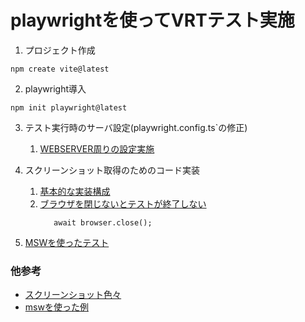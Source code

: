 # playwrightを使ってVRTテスト実施

1. プロジェクト作成
```
npm create vite@latest
```
2. playwright導入
```
npm init playwright@latest
```

3. テスト実行時のサーバ設定(playwright.config.ts`の修正)
   1. [WEBSERVER周りの設定実施](https://blog.delpuppo.net/playwright-lets-start)

4. スクリーンショット取得のためのコード実装
   1. [基本的な実装構成](https://www.gaji.jp/blog/2022/06/20/10183/)
   2. [ブラウザを閉じないとテストが終了しない](https://blog.kapiecii.com/posts/2022/10/30/playwright-and-docker/)
      ```
         await browser.close();
      ```
5. [MSWを使ったテスト](https://techblog.finatext.com/front-end-testing-strategy-with-roi-82b22eb12811)

### 他参考
- [スクリーンショット色々](https://testersdock.com/playwright-screenshot-capture/)
- [mswを使った例](https://zenn.dev/dyoshikawa/articles/07ab82a5cbcde0)

